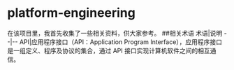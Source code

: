 # platform-engineering
在该项目里，我首先收集了一些相关资料，供大家参考。
##相关术语
术语|说明
--|--
API|应用程序接口（API：Application Program Interface），应用程序接口是一组定义、程序及协议的集合，通过 API 接口实现计算机软件之间的相互通信。
